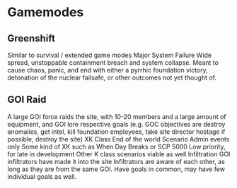 # Gamemodes

## Greenshift
Similar to survival / extended game modes
Major System Failure
Wide spread, unstoppable containment breach and system collapse. Meant to cause chaos, panic, and end with either a pyrrhic foundation victory, detonation of the nuclear failsafe, or other outcomes not yet thought of.

## GOI Raid
A large GOI force raids the site, with 10-20 members and a large amount of equipment, and GOI lore respective goals (e.g. GOC objectives are destroy anomalies, get intel, kill foundation employees, take site director hostage if possible, destroy the site)
XK Class End of the world Scenario
Admin events only
Some kind of XK such as When Day Breaks or SCP 5000
Low priority, for late in development
Other K class scenarios viable as well
Infiltration 
GOI infiltrators have made it into the site
Infiltrators are aware of each other, as long as they are from the same GOI.
Have goals in common, may have few individual goals as well.
